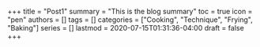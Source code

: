 +++
title = "Post1"
summary = "This is the blog summary"
toc = true
icon = "pen"
authors = []
tags = []
categories = ["Cooking", "Technique", "Frying", "Baking"]
series = []
lastmod = 2020-07-15T01:31:36-04:00
draft = false
+++
